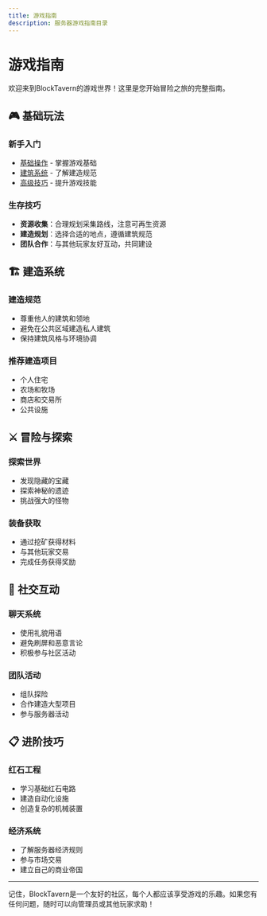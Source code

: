 ```yaml
---
title: 游戏指南
description: 服务器游戏指南目录
---
```


# 游戏指南

欢迎来到BlockTavern的游戏世界！这里是您开始冒险之旅的完整指南。

## 🎮 基础玩法

### 新手入门
- [基础操作](./basic-gameplay.md) - 掌握游戏基础
- [建筑系统](./building-system.md) - 了解建造规范
- [高级技巧](./advanced.md) - 提升游戏技能

### 生存技巧
- **资源收集**：合理规划采集路线，注意可再生资源
- **建造规划**：选择合适的地点，遵循建筑规范
- **团队合作**：与其他玩家友好互动，共同建设

## 🏗️ 建造系统

### 建造规范
- 尊重他人的建筑和领地
- 避免在公共区域建造私人建筑
- 保持建筑风格与环境协调

### 推荐建造项目
- 个人住宅
- 农场和牧场
- 商店和交易所
- 公共设施

## ⚔️ 冒险与探索

### 探索世界
- 发现隐藏的宝藏
- 探索神秘的遗迹
- 挑战强大的怪物

### 装备获取
- 通过挖矿获得材料
- 与其他玩家交易
- 完成任务获得奖励

## 🤝 社交互动

### 聊天系统
- 使用礼貌用语
- 避免刷屏和恶意言论
- 积极参与社区活动

### 团队活动
- 组队探险
- 合作建造大型项目
- 参与服务器活动

## 📋 进阶技巧

### 红石工程
- 学习基础红石电路
- 建造自动化设施
- 创造复杂的机械装置

### 经济系统
- 了解服务器经济规则
- 参与市场交易
- 建立自己的商业帝国

---

记住，BlockTavern是一个友好的社区，每个人都应该享受游戏的乐趣。如果您有任何问题，随时可以向管理员或其他玩家求助！